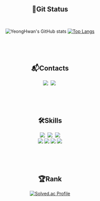 <div align = center><h2>🌱Git Status</h2> </br>

![YeongHwan's GitHub stats](https://github-readme-stats.vercel.app/api?username=Yhwani&show_icons=true)
[![Top Langs](https://github-readme-stats.vercel.app/api/top-langs/?username=Yhwani&langs_count=1)](https://github.com/Yhwani/github-readme-stats)
</div>
</br></br></br>

<div align = center><h2>📬Contacts</h2>
<a href="https://www.notion.so/Repository-19811670beab4ce0a20d9a733cc149c8?pvs=4"><img src="https://img.shields.io/badge/Notion-000000?style=for-the-badge&logo=notion&logoColor=white"></a>&nbsp;
<img src="https://img.shields.io/badge/Gmail-EA4335?style=for-the-badge&logo=gmail&logoColor=white">&nbsp;

</br></br></br>

<div align="center"><h2>🛠Skills</h2>
<img src="https://img.shields.io/badge/Python-3776AB?style=for-the-badge&logo=Python&logoColor=white">&nbsp;
<img src="https://img.shields.io/badge/Java-007396?style=for-the-badge&logo=OpenJDK&logoColor=white">&nbsp;
<img src="https://img.shields.io/badge/Spring-6DB33F?style=for-the-badge&logo=Spring&logoColor=white"></br>

<img src="https://img.shields.io/badge/MYSQL-4479A1?style=for-the-badge&logo=MYSQL&logoColor=white">
<img src="https://img.shields.io/badge/Flutter-02569B?style=for-the-badge&logo=Flutter&logoColor=white">
<img src="https://img.shields.io/badge/JPA-green?style=for-the-badge&logo=JPA&logoColor=white">
<img src="https://img.shields.io/badge/SQL-grey?style=for-the-badge&logo=SQL&logoColor=white">
</div>


</br></br></br>


<div align="center">
<h2>🏆Rank</h2>

[![Solved.ac Profile](http://mazassumnida.wtf/api/v2/generate_badge?boj=iy833261)](https://solved.ac/iy833261)

</div>
</br></br>

